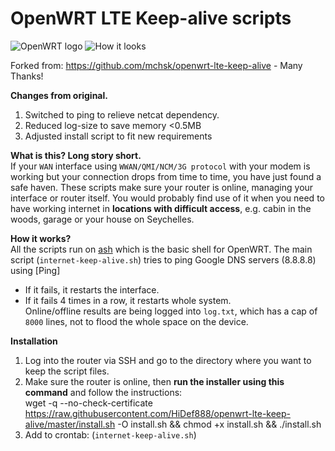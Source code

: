 # OpenWRT LTE Keep-alive scripts
![OpenWRT logo](https://raw.githubusercontent.com/mchsk/openwrt-lte-keep-alive/assets/images/openwrt.png)
![How it looks](https://raw.githubusercontent.com/mchsk/openwrt-lte-keep-alive/assets/images/screenshot1.png)

Forked from: https://github.com/mchsk/openwrt-lte-keep-alive - Many Thanks!

**Changes from original.**<br>
1. Switched to ping to relieve netcat dependency.
2. Reduced log-size to save memory <0.5MB
3. Adjusted install script to fit new requirements

**What is this? Long story short.**<br>
If your `WAN` interface using `WWAN/QMI/NCM/3G protocol` with your modem is working but your connection drops from time to time, you have just found a safe haven. These scripts make sure your router is online, managing your interface or router itself. You would probably find use of it when you need to have working internet in **locations with difficult access**, e.g. cabin in the woods, garage or your house on Seychelles.

**How it works?**<br>
All the scripts run on [ash](https://www.in-ulm.de/~mascheck/various/ash/) which is the basic shell for OpenWRT.
The main script (`internet-keep-alive.sh`) tries to ping Google DNS servers (8.8.8.8) using [Ping]<br>
- If it fails, it restarts the interface.<br>
- If it fails 4 times in a row, it restarts whole system.<br>
Online/offline results are being logged into `log.txt`, which has a cap of `8000` lines, not to flood the whole space on the device.

**Installation**<br>
1. Log into the router via SSH and go to the directory where you want to keep the script files.<br>
2. Make sure the router is online, then **run the installer using this command** and follow the instructions:<br>
   wget -q --no-check-certificate https://raw.githubusercontent.com/HiDef888/openwrt-lte-keep-alive/master/install.sh -O install.sh && chmod +x install.sh && ./install.sh
3. Add to crontab: (`internet-keep-alive.sh`)<br>

